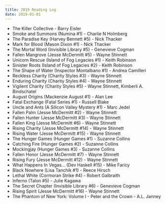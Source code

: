 ```yaml
---
title: 2019 Reading Log
date: 2019-01-01
---
```

 - The Killer Collective - Barry Eisler
 - Smoke and Summons (Numina #1) - Charlie N Holmberg
 - The Paradise Key (Harvey Bennett #5) - Nick Thacker
 - Mark for Blood (Mason Dixon #1) - Nick Thacker
 - The Mortal Word (Invisible Library #5) - Genevieve Cogman
 - Fallen Mangrove (Jesse McDermitt #5) - Wayne Stinnett
 - Unicorn Rescue (Island of Fog Legacies #1) - Keith Robinson
 - Sinister Roots (Island of Fog Legacies #2) - Keith Robinson
 - The Shape of Water (Inspector Montalbano #1) - Andrea Camilleri
 - Reckless Charity (Charity Styles #3) - Wayne Stinnett
 - Enduring Charity (Charity Styles #4) - Wayne Stinnett
 - Vigilent Charity (Charity Styles #5) - Wayne Stinnett, Kimberli A. Bindschatel
 - August Origins (Mackenzie August #1) - Alan Lee
 - Fatal Exchange (Fatal Series #1) - Russell Blake
 - Uncle and Ants (A Silicon Valley Mystery #1) - Marc Jedel
 - Fallen Palm (Jesse McDermitt #2) - Wayne Stinnett
 - Fallen Hunter (Jesse McDermitt #3) - Wayne Stinnett
 - Fallen King (Jesse McDermitt #6) - Wayne Stinnett
 - Rising Charity (Jesse McDermitt #14) - Wayne Stinnett
 - Rising Water (Jesse McDermitt #15) - Wayne Stinnett
 - The Hunger Games (Hunger Games #1) - Suzanne Collins
 - Catching Fire (Hunger Games #2) - Suzanne Collins
 - Mockingjay (Hunger Games #3) - Suzanne Collins
 - Fallen Honor (Jesse McDermitt #7) - Wayne Stinnett
 - Rising Fury (Jesse McDermitt #12) - Wayne Stinnett
 - What Happens In Vegas... (Dev Haskell #15) - Mike Faricy
 - Black Nowhere (Lisa Tanchik #1) - Reece Hirsch
 - Lethal White (Cormoran Strike #4) - Robert Galbraith
 - Inferno (Talon #5) - Julie Kagawa
 - The Secret Chapter (Invisible Library #6) - Genevieve Cogman
 - Rising Spirit (Jesse McDermitt #16) - Wayne Stinnett
 - The Phantom of New York: Volume I - Peter and the Crown - A.L. Janney